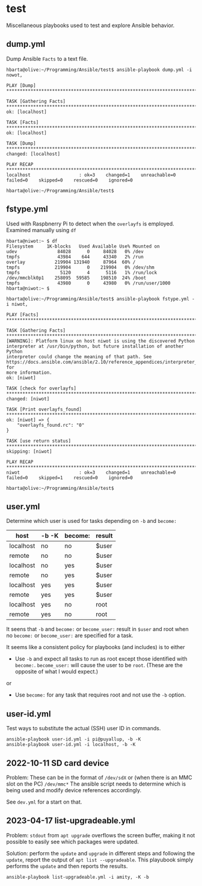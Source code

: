 # test

Miscellaneous playbooks used to test and explore Ansible behavior.

## dump.yml

Dump Ansible `Facts` to a text file.

```text
hbarta@olive:~/Programming/Ansible/test$ ansible-playbook dump.yml -i nowot, 

PLAY [Dump] ***************************************************************************************************************************************

TASK [Gathering Facts] ****************************************************************************************************************************
ok: [localhost]

TASK [Facts] **************************************************************************************************************************************
ok: [localhost]

TASK [Dump] ***************************************************************************************************************************************
changed: [localhost]

PLAY RECAP ****************************************************************************************************************************************
localhost                  : ok=3    changed=1    unreachable=0    failed=0    skipped=0    rescued=0    ignored=0   

hbarta@olive:~/Programming/Ansible/test$
```

## fstype.yml

Used with Raspbnerry Pi to detect when the `overlayfs` is employed. Examined manually using `df`

```text
hbarta@niwot:~ $ df
Filesystem     1K-blocks   Used Available Use% Mounted on
udev               84028      0     84028   0% /dev
tmpfs              43984    644     43340   2% /run
overlay           219904 131940     87964  60% /
tmpfs             219904      0    219904   0% /dev/shm
tmpfs               5120      4      5116   1% /run/lock
/dev/mmcblk0p1    258095  59585    198510  24% /boot
tmpfs              43980      0     43980   0% /run/user/1000
hbarta@niwot:~ $ 
```

```text
hbarta@olive:~/Programming/Ansible/test$ ansible-playbook fstype.yml -i niwot, 

PLAY [Facts] **************************************************************************************************************************************

TASK [Gathering Facts] ****************************************************************************************************************************
[WARNING]: Platform linux on host niwot is using the discovered Python interpreter at /usr/bin/python, but future installation of another Python
interpreter could change the meaning of that path. See https://docs.ansible.com/ansible/2.10/reference_appendices/interpreter_discovery.html for
more information.
ok: [niwot]

TASK [check for overlayfs] ************************************************************************************************************************
changed: [niwot]

TASK [Print overlayfs_found] **********************************************************************************************************************
ok: [niwot] => {
    "overlayfs_found.rc": "0"
}

TASK [use return status] **************************************************************************************************************************
skipping: [niwot]

PLAY RECAP ****************************************************************************************************************************************
niwot                      : ok=3    changed=1    unreachable=0    failed=0    skipped=1    rescued=0    ignored=0   

hbarta@olive:~/Programming/Ansible/test$ 
```

## user.yml

Determine which user is used for tasks depending on `-b` and `become:`

|host|-b -K|become:|result|
|---|---|---|---|
|localhost|no|no|$user|
|remote|no|no|$user|
|localhost|no|yes|$user|
|remote|no|yes|$user|
|localhost|yes|yes|$user|
|remote|yes|yes|$user|
|localhost|yes|no|root|
|remote|yes|no|root|

It seens that `-b` and `become:` or `become_user:` result in `$user` and root when no `become:` or `become_user:` are specified for a task.

It seems like a consistent policy for playbooks (and includes) is to either 

* Use `-b` and expect all tasks to run as root except those identified with `become:`. `become_user:` will cause the user to be `root`. (These are the opposite of what I would expect.)

or

* Use `become:` for any task that requires root and not use the `-b` option.

## user-id.yml

Test ways to substitute the actual (SSH) user ID in commands.

```text
ansible-playbook user-id.yml -i pi@puyallup, -b -K
ansible-playbook user-id.yml -i localhost, -b -K
```

## 2022-10-11 SD card device

Problem: These can be in the format of `/dev/sdX` or (when there is an MMC slot on the PC) `/dev/mmc*` The ansible script needs to determine which is being used and modify device references accordingly.

See `dev.yml` for a start on that.

## 2023-04-17 list-upgradeable.yml

Problem: `stdout` from `apt upgrade` overflows the screen buffer, making it not possible to easily see which packages were updated.

Solution: perform the `update` and `upgrade` in different steps and following the `update`, report the output of `apt list --upgradeable`. This playubook simply performs the `update` and then reports the results.

```text
ansible-playbook list-upgradeable.yml -i amity, -K -b
```